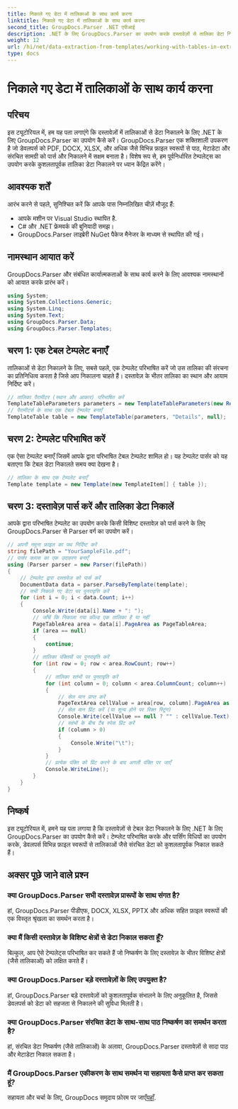 ```yaml
---
title: निकाले गए डेटा में तालिकाओं के साथ कार्य करना
linktitle: निकाले गए डेटा में तालिकाओं के साथ कार्य करना
second_title: GroupDocs.Parser .NET एपीआई
description: .NET के लिए GroupDocs.Parser का उपयोग करके दस्तावेज़ों से तालिका डेटा निकालने का तरीका जानें। पूर्वनिर्धारित टेम्प्लेट के साथ संरचित सामग्री को कुशलतापूर्वक पार्स करें।
weight: 12
url: /hi/net/data-extraction-from-templates/working-with-tables-in-extracted-data/
type: docs
---
```

# निकाले गए डेटा में तालिकाओं के साथ कार्य करना

## परिचय
इस ट्यूटोरियल में, हम यह पता लगाएंगे कि दस्तावेज़ों में तालिकाओं से डेटा निकालने के लिए .NET के लिए GroupDocs.Parser का उपयोग कैसे करें। GroupDocs.Parser एक शक्तिशाली उपकरण है जो डेवलपर्स को PDF, DOCX, XLSX, और अधिक जैसे विभिन्न फ़ाइल स्वरूपों से पाठ, मेटाडेटा और संरचित सामग्री को पार्स और निकालने में सक्षम बनाता है। विशेष रूप से, हम पूर्वनिर्धारित टेम्पलेट्स का उपयोग करके कुशलतापूर्वक तालिका डेटा निकालने पर ध्यान केंद्रित करेंगे।
## आवश्यक शर्तें
आरंभ करने से पहले, सुनिश्चित करें कि आपके पास निम्नलिखित चीज़ें मौजूद हैं:
- आपके मशीन पर Visual Studio स्थापित है.
- C# और .NET फ्रेमवर्क की बुनियादी समझ।
- GroupDocs.Parser लाइब्रेरी NuGet पैकेज मैनेजर के माध्यम से स्थापित की गई।

## नामस्थान आयात करें
GroupDocs.Parser और संबंधित कार्यात्मकताओं के साथ कार्य करने के लिए आवश्यक नामस्थानों को आयात करके प्रारंभ करें।
```csharp
using System;
using System.Collections.Generic;
using System.Linq;
using System.Text;
using GroupDocs.Parser.Data;
using GroupDocs.Parser.Templates;
```
## चरण 1: एक टेबल टेम्पलेट बनाएँ
तालिकाओं से डेटा निकालने के लिए, सबसे पहले, एक टेम्पलेट परिभाषित करें जो उस तालिका की संरचना का प्रतिनिधित्व करता है जिसे आप निकालना चाहते हैं। दस्तावेज़ के भीतर तालिका का स्थान और आयाम निर्दिष्ट करें।
```csharp
// तालिका पैरामीटर (स्थान और आकार) परिभाषित करें
TemplateTableParameters parameters = new TemplateTableParameters(new Rectangle(new Point(35, 320), new Size(530, 55)), null);
// पैरामीटर्स के साथ एक टेबल टेम्पलेट बनाएँ
TemplateTable table = new TemplateTable(parameters, "Details", null);
```
## चरण 2: टेम्पलेट परिभाषित करें
एक ऐसा टेम्पलेट बनाएँ जिसमें आपके द्वारा परिभाषित टेबल टेम्पलेट शामिल हो। यह टेम्पलेट पार्सर को यह बताएगा कि टेबल डेटा निकालते समय क्या देखना है।
```csharp
// तालिका के साथ एक टेम्पलेट बनाएँ
Template template = new Template(new TemplateItem[] { table });
```
## चरण 3: दस्तावेज़ पार्स करें और तालिका डेटा निकालें
आपके द्वारा परिभाषित टेम्पलेट का उपयोग करके किसी विशिष्ट दस्तावेज़ को पार्स करने के लिए GroupDocs.Parser से Parser वर्ग का उपयोग करें।
```csharp
// अपनी नमूना फ़ाइल का पथ निर्दिष्ट करें
string filePath = "YourSampleFile.pdf";
// पार्सर क्लास का एक उदाहरण बनाएँ
using (Parser parser = new Parser(filePath))
{
    // टेम्पलेट द्वारा दस्तावेज़ को पार्स करें
    DocumentData data = parser.ParseByTemplate(template);
    // सभी निकाले गए डेटा पर पुनरावृत्ति करें
    for (int i = 0; i < data.Count; i++)
    {
        Console.Write(data[i].Name + ": ");
        // जाँचें कि निकाला गया फ़ील्ड एक तालिका है या नहीं
        PageTableArea area = data[i].PageArea as PageTableArea;
        if (area == null)
        {
            continue;
        }
        // तालिका पंक्तियों पर पुनरावृति करें
        for (int row = 0; row < area.RowCount; row++)
        {
            // तालिका स्तंभों पर पुनरावृति करें
            for (int column = 0; column < area.ColumnCount; column++)
            {
                // सेल मान प्राप्त करें
                PageTextArea cellValue = area[row, column].PageArea as PageTextArea;
                // सेल मान प्रिंट करें (या शून्य होने पर रिक्त स्ट्रिंग)
                Console.Write(cellValue == null ? "" : cellValue.Text);
                // स्तंभों के बीच टैब स्पेस प्रिंट करें
                if (column > 0)
                {
                    Console.Write("\t");
                }
            }
            // प्रत्येक पंक्ति को प्रिंट करने के बाद अगली पंक्ति पर जाएँ
            Console.WriteLine();
        }
    }
}
```

## निष्कर्ष
इस ट्यूटोरियल में, हमने यह पता लगाया है कि दस्तावेज़ों से टेबल डेटा निकालने के लिए .NET के लिए GroupDocs.Parser का उपयोग कैसे करें। टेम्प्लेट परिभाषित करके और पार्सिंग विधियों का उपयोग करके, डेवलपर्स विभिन्न फ़ाइल स्वरूपों से तालिकाओं जैसे संरचित डेटा को कुशलतापूर्वक निकाल सकते हैं।

## अक्सर पूछे जाने वाले प्रश्न
### क्या GroupDocs.Parser सभी दस्तावेज़ प्रारूपों के साथ संगत है?
हां, GroupDocs.Parser पीडीएफ, DOCX, XLSX, PPTX और अधिक सहित फ़ाइल स्वरूपों की एक विस्तृत श्रृंखला का समर्थन करता है।
### क्या मैं किसी दस्तावेज़ के विशिष्ट क्षेत्रों से डेटा निकाल सकता हूँ?
बिल्कुल, आप ऐसे टेम्पलेट्स परिभाषित कर सकते हैं जो निष्कर्षण के लिए दस्तावेज़ के भीतर विशिष्ट क्षेत्रों (जैसे तालिकाओं) को लक्षित करते हैं।
### क्या GroupDocs.Parser बड़े दस्तावेज़ों के लिए उपयुक्त है?
हां, GroupDocs.Parser बड़े दस्तावेज़ों को कुशलतापूर्वक संभालने के लिए अनुकूलित है, जिससे डेवलपर्स को डेटा को सहजता से निकालने की सुविधा मिलती है।
### क्या GroupDocs.Parser संरचित डेटा के साथ-साथ पाठ निष्कर्षण का समर्थन करता है?
हां, संरचित डेटा निष्कर्षण (जैसे तालिकाओं) के अलावा, GroupDocs.Parser दस्तावेज़ों से सादा पाठ और मेटाडेटा निकाल सकता है।
### मैं GroupDocs.Parser एकीकरण के साथ समर्थन या सहायता कैसे प्राप्त कर सकता हूं?
 सहायता और चर्चा के लिए, GroupDocs समुदाय फ़ोरम पर जाएँ[यहाँ](https://forum.groupdocs.com/c/parser/17).